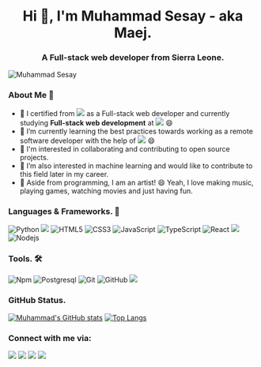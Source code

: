 <h1 align="center">Hi 👋, I'm Muhammad Sesay - aka Maej.</h1>
<h3 align="center">A Full-stack web developer from Sierra Leone.</h3>
<p align="left"> <img src="https://komarev.com/ghpvc/?username=mmsesay&label=Views&color=blue&style=plastic" alt="Muhammad Sesay" /></p>

### About Me :man:

- 🔭 I certified from ![](https://img.shields.io/badge/-Udacity-informational) as a Full-stack web developer and currently studying **Full-stack web development** at ![](https://img.shields.io/badge/-Microverse-blueviolet) 😄 
- 🌱 I’m currently learning the best practices towards working as a remote software developer with the help of ![](https://img.shields.io/badge/-Microverse-blueviolet) 😄  
- 👯 I'm interested in collaborating and contributing to open source projects.
- 👯 I’m also interested in machine learning and would like to contribute to this field later in my career.
- 🤔 Aside from programming,  I am an artist! 😄 Yeah, I love making music, playing games, watching movies and just having fun.

### Languages & Frameworks. 🚧 

![Python](https://icongr.am/devicon/python-original.svg?size=50&color=currentColor)
<img src="https://img.icons8.com/ios-filled/50/000000/flask.png"/>
![HTML5](https://icongr.am/devicon/html5-original.svg?size=50&color=currentColor)
![CSS3](https://icongr.am/devicon/css3-original.svg?size=50&color=currentColor)
![JavaScript](https://icongr.am/devicon/javascript-original.svg?size=50&color=currentColor)
![TypeScript](https://icongr.am/devicon/typescript-original.svg?size=50&color=currentColor)
![React](https://icongr.am/devicon/react-original.svg?size=50&color=currentColor)
<img src="https://img.icons8.com/nolan/50/react-native.png"/>
![Nodejs](https://icongr.am/devicon/nodejs-original.svg?size=50&color=currentColor)

### Tools. 🛠 

![Npm](https://icongr.am/devicon/npm-original-wordmark.svg?size=50&color=currentColor)
![Postgresql](https://icongr.am/devicon/postgresql-original.svg?size=50&color=currentColor)
![Git](https://icongr.am/devicon/git-original.svg?size=50&color=currentColor)
![GitHub](https://icongr.am/devicon/github-original.svg?size=50&color=currentColor)
<img src="https://img.icons8.com/color/50/0000/inkscape.png"/>

### GitHub Status.  

[![Muhammad's GitHub stats](https://github-readme-stats.vercel.app/api?username=mmsesay&show_icons=true&theme=dracula)](https://github.com/mmesay/github-readme-stats)
[![Top Langs](https://github-readme-stats.vercel.app/api/top-langs/?username=mmsesay&theme=dracula)](https://github.com/anuraghazra/github-readme-stats)

### Connect with me via:
<p align="center>
  <a target="_blank"
    href="https://www.linkedin.com/in/muhammad-m-sesay"><img
    src="https://img.shields.io/badge/-LinkedIn-0077b5?style=for-the-badge&logo=LinkedIn&logoColor=white"></img></a>
 <a target="_blank"
    href="https://twitter.com/DeeMaejor"><img
    src="https://img.shields.io/badge/-Twitter-1DA1F2?style=for-the-badge&logo=Twitter&logoColor=white"></img></a>
  <a target="_blank"
    href="mailto:contact@maej.dev"><img
    src="https://img.shields.io/badge/-Gmail-D14836?style=for-the-badge&logo=Gmail&logoColor=white"></img></a>
  <a target="_blank"
    href="https://wa.me/+23279712365"><img
    src="https://img.shields.io/badge/WhatsApp-25D366?style=for-the-badge&logo=whatsapp&logoColor=white"></img></a>
</p>
